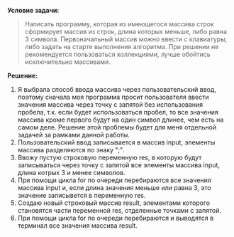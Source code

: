 **Условие задачи:**
> Написать программу, которая из имеющегося массива строк сформирует массив из строк, длина которых меньше, либо равна 3 символа. Первоначальный массив можно ввести с клавиатуры, либо задать на старте выполнения алгоритма. При решении не рекомендуется пользоваться коллекциями, лучше обойтись исключительно массивами.

**Решение:**

1. Я выбрала способ ввода массива через пользовательский ввод, поэтому сначала моя программа просит пользователя ввести значения массива через точку с запятой без использования пробела, т.к. если будет использоваться пробел, то все значения массива кроме первого будут на один символ длинее, чем есть на самом деле. Решение этой проблемы будет для меня отдельной задачей за рамками данной работы.
2. Пользовательский ввод записывается в массив input, элементы массива разделяются по знаку ";".
3. Ввожу пустую строковую переменную res, в которую будут записываться через точку с запятой все элементы массива input, длина котрых 3 и менее символов.
4. При помощи цикла for по очереди перебираются все значения массива input и, если длина значения меньше или равна 3, это значение записывется в переменную res.
5. Создаю новый строковый массив result, элементами которого становятся части переменной res, отделенные точками с запятой.
6. При помощи цикла for по очереди перебираются и выводятся в терминал все значения массива result.